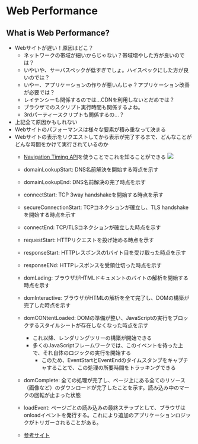 # Web Performance

## What is Web Performance?
- Webサイトが遅い！原因はどこ？
  - ネットワークの帯域が細いからじゃない？帯域増やした方が良いのでは？
  - いやいや、サーバスペックが低すぎでしょ。ハイスペックにした方が良いのでは？
  - いやー、アプリケーションの作りが悪いんじゃ？アプリケーション改善が必要では？
  - レイテンシーも関係するのでは...CDNを利用しないとだめでは？
  - ブラウザでのスクリプト実行時間も関係するよね。
  - 3rdパーティースクリプトも関係するの...？
- 上記全て原因かもしれない
- Webサイトのパフォーマンスは様々な要素が積み重なって決まる
- Webサイトの表示をリクエストしてから表示が完了するまで、どんなことがどんな時間をかけて実行されているのか
  - [Navigation Timing API](https://www.w3.org/TR/navigation-timing/)を使うことでこれを知ることができる
![](https://www.w3.org/TR/navigation-timing/timing-overview.png)


  - domainLookupStart: DNS名前解決を開始する時点を示す
  - domainLookupEnd: DNS名前解決の完了時点を示す
  - connectStart: TCP 3way handshakeを開始する時点を示す
  - secureConnectionStart: TCPコネクションが確立し、TLS handshakeを開始する時点を示す
  - connectEnd: TCP/TLSコネクションが確立した時点を示す
  - requestStart: HTTPリクエストを投げ始める時点を示す
  - responseStart: HTTPレスポンスの1バイト目を受け取った時点を示す
  - responseENd: HTTPレスポンスを受領仕切った時点を示す
  - domLading: ブラウザがHTMLドキュメントのバイトの解析を開始する時点を示す
  - domInteractive: ブラウザがHTMLの解析を全て完了し、DOMの構築が完了した時点を示す
  - domCONtentLoaded: DOMの準備が整い、JavaScriptの実行をブロックするスタイルシートが存在しなくなった時点を示す
    - これ以降、レンダリングツリーの構築が開始できる
    - 多くのJavaScriptフレームワークでは、このイベントを待った上で、それ自体のロジックの実行を開始する
      - このため、EventStartとEventEndのタイムスタンプをキャプチャすることで、この処理の所要時間をトラッキングできる
  - domComplete: 全ての処理が完了し、ページ上にある全てのリソース（画像など）のダウンロードが完了したことを示す。読み込み中のマークの回転が止まった状態
  - loadEvent: ページごとの読み込みの最終ステップとして、ブラウザはonloadイベントを発行する。これにより追加のアプリケーションロジックがトリガーされることがある。
  - [参考サイト](https://developers.google.com/web/fundamentals/performance/critical-rendering-path/measure-crp?hl=ja#navigation-timing)

